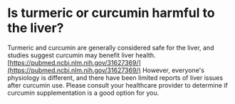 # Is turmeric or curcumin harmful to the liver?

Turmeric and curcumin are generally considered safe for the liver, and studies suggest curcumin may benefit liver health.
[https://pubmed.ncbi.nlm.nih.gov/31627369/](https://pubmed.ncbi.nlm.nih.gov/31627369/)
However, everyone's physiology is different, and there have been limited reports of liver issues after curcumin use. Please consult your healthcare provider to determine if curcumin supplementation is a good option for you.